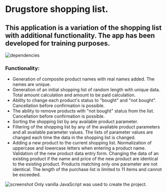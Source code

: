 # Drugstore shopping list.

## This application is a variation of the shopping list with additional functionality. The app has been developed for training purposes.

![dependencies](https://user-images.githubusercontent.com/112722061/219880693-a83b29d3-97d7-4645-b0df-82bf00767131.png)

### Functionality:

-   Generation of composite product names with real names added. The names are unique.
-   Generation of an initial shopping list of random length with unique data. Total amount calculation and amount to be paid calculation.
-   Ability to change each product's status to "bought" and "not bought". Cancellation before confirmation is possible.
-   The ability to remove products with "not bought" status from the list. Cancellation before confirmation is possible.
-   Sorting the shopping list by any available product parameter.
-   Filtering of the shopping list by any of the available product parameters and all available parameter values. The lists of parameter values are changed each time the data in the shopping list is changed.
-   Adding a new product to the current shopping list. Normalization of uppercase and lowercase letters when entering a product name. Validation of the new product data entry form. Changing the data of an existing product if the name and price of the new product are identical to the existing product. Products matching only one parameter are not identical. The length of the purchase list is limited to 11 items and cannot be exceeded.

![screenshot](https://user-images.githubusercontent.com/112722061/219880747-53c57171-66ad-4c04-8cc3-23eaebeb87d7.png)
Only vanilla JavaScript was used to create the project.
